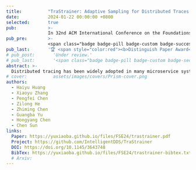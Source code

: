 ```yaml
---
title:          "TraStrainer: Adaptive Sampling for Distributed Traces with System Runtime State"
date:           2024-01-22 00:00:00 +0800
selected:       true
pub:            >-
                In 32nd ACM International Conference on the Foundations of Software Engineering.
pub_pre:        >-
                <span class="badge badge-pill badge-custom badge-success">FSE'24 (CCF A)</span>
pub_last:       '🏆 <span style="color:red"><b>Distinguish Paper Award</b></span>'
# pub_post:       'Under review.'
# pub_last:       '<span class="badge badge-pill badge-custom badge-secondary">Conference</span><span class="badge badge-pill badge-custom badge-warning">Poster</span>'
abstract: >-
  Distributed tracing has been widely adopted in many microservice systems and plays an important role in monitoring and analyzing the system. However, trace data often come in large volumes, incurring substantial computational and storage costs. To reduce the quantity of traces, trace sampling has become a prominent topic of discussion, and several methods have been proposed in prior work. To attain higher-quality sampling outcomes, biased sampling has gained more attention compared to random sampling. Previous biased sampling methods primarily considered the importance of traces based on diversity, aiming to sample more edge-case traces and fewer common-case traces. However, we contend that relying solely on trace diversity for sampling is insufficient, system runtime state is another crucial factor that needs to be considered, especially in cases of system failures. In this study, we introduce TraStrainer, an online sampler that takes into account both system runtime state and trace diversity. TraStrainer employs an interpretable and automated encoding method to represent traces as vectors. Simultaneously, it adaptively determines sampling preferences by analyzing system runtime metrics. When sampling, it combines the results of system-bias and diversity-bias through a dynamic voting mechanism. Experimental results demonstrate that TraStrainer can achieve higher quality sampling results and significantly improve the performance of downstream root cause analysis (RCA) tasks. It has led to an average increase of 32.63\% in Top-1 RCA accuracy compared to four baselines in two datasets.
# cover:          assets/images/covers/Prism-cover.png
authors:
  - Haiyu Huang
  - Xiaoyu Zhang
  - Pengfei Chen
  - Zilong He
  - Zhiming Chen
  - Guangba Yu
  - Hongyang Chen
  - Chen Sun
links:
  Paper: https://yuxiaoba.github.io/files/FSE24/trastrainer.pdf
  Project: https://github.com/IntelligentDDS/TraStrainer
  DOI: https://doi.org/10.1145/3643748
  BibTex: https://yuxiaoba.github.io/files/FSE24/trastrainer-bibtex.txt
  # Arxiv:
---
```

